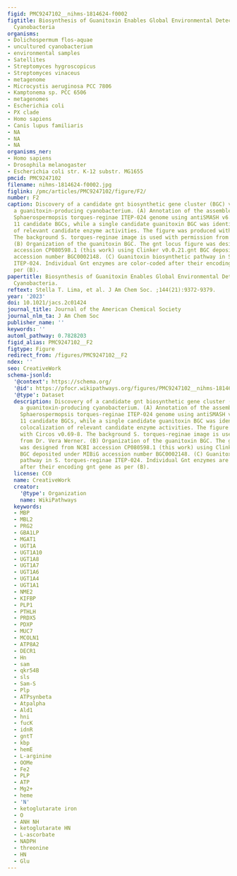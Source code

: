 ```yaml
---
figid: PMC9247102__nihms-1814624-f0002
figtitle: Biosynthesis of Guanitoxin Enables Global Environmental Detection in Freshwater
  Cyanobacteria
organisms:
- Dolichospermum flos-aquae
- uncultured cyanobacterium
- environmental samples
- Satellites
- Streptomyces hygroscopicus
- Streptomyces vinaceus
- metagenome
- Microcystis aeruginosa PCC 7806
- Kamptonema sp. PCC 6506
- metagenomes
- Escherichia coli
- PX clade
- Homo sapiens
- Canis lupus familiaris
- NA
- NA
- NA
organisms_ner:
- Homo sapiens
- Drosophila melanogaster
- Escherichia coli str. K-12 substr. MG1655
pmcid: PMC9247102
filename: nihms-1814624-f0002.jpg
figlink: /pmc/articles/PMC9247102/figure/F2/
number: F2
caption: Discovery of a candidate gnt biosynthetic gene cluster (BGC) via sequencing
  a guanitoxin-producing cyanobacterium. (A) Annotation of the assembled 5.24 Mbp
  Sphaerospermopsis torques-reginae ITEP-024 genome using antiSMASH v6.0 detected
  11 candidate BGCs, while a single candidate guanitoxin BGC was identified via colocalization
  of relevant candidate enzyme activities. The figure was produced with Circos v0.69-8.
  The background S. torques-reginae image is used with permission from Dr. Vera Werner.
  (B) Organization of the guanitoxin BGC. The gnt locus figure was designed from NCBI
  accession CP080598.1 (this work) using Clinker v0.0.21.gnt BGC deposited under MIBiG
  accession number BGC0002148. (C) Guanitoxin biosynthetic pathway in S. torques-reginae
  ITEP-024. Individual Gnt enzymes are color-coded after their encoding gnt gene as
  per (B).
papertitle: Biosynthesis of Guanitoxin Enables Global Environmental Detection in Freshwater
  Cyanobacteria.
reftext: Stella T. Lima, et al. J Am Chem Soc. ;144(21):9372-9379.
year: '2023'
doi: 10.1021/jacs.2c01424
journal_title: Journal of the American Chemical Society
journal_nlm_ta: J Am Chem Soc
publisher_name: ''
keywords: ''
automl_pathway: 0.7828203
figid_alias: PMC9247102__F2
figtype: Figure
redirect_from: /figures/PMC9247102__F2
ndex: ''
seo: CreativeWork
schema-jsonld:
  '@context': https://schema.org/
  '@id': https://pfocr.wikipathways.org/figures/PMC9247102__nihms-1814624-f0002.html
  '@type': Dataset
  description: Discovery of a candidate gnt biosynthetic gene cluster (BGC) via sequencing
    a guanitoxin-producing cyanobacterium. (A) Annotation of the assembled 5.24 Mbp
    Sphaerospermopsis torques-reginae ITEP-024 genome using antiSMASH v6.0 detected
    11 candidate BGCs, while a single candidate guanitoxin BGC was identified via
    colocalization of relevant candidate enzyme activities. The figure was produced
    with Circos v0.69-8. The background S. torques-reginae image is used with permission
    from Dr. Vera Werner. (B) Organization of the guanitoxin BGC. The gnt locus figure
    was designed from NCBI accession CP080598.1 (this work) using Clinker v0.0.21.gnt
    BGC deposited under MIBiG accession number BGC0002148. (C) Guanitoxin biosynthetic
    pathway in S. torques-reginae ITEP-024. Individual Gnt enzymes are color-coded
    after their encoding gnt gene as per (B).
  license: CC0
  name: CreativeWork
  creator:
    '@type': Organization
    name: WikiPathways
  keywords:
  - MBP
  - MBL2
  - PRG2
  - GBA1LP
  - MGAT1
  - UGT1A
  - UGT1A10
  - UGT1A8
  - UGT1A7
  - UGT1A6
  - UGT1A4
  - UGT1A1
  - NME2
  - KIFBP
  - PLP1
  - PTHLH
  - PRDX5
  - PDXP
  - MUC7
  - MCOLN1
  - ATP8A2
  - DECR1
  - Hn
  - sam
  - qkr54B
  - sls
  - Sam-S
  - Plp
  - ATPsynbeta
  - Atpalpha
  - Ald1
  - hni
  - fucK
  - idnR
  - gntT
  - kbp
  - hemE
  - L-arginine
  - OOMe
  - Fe2
  - PLP
  - ATP
  - Mg2+
  - heme
  - 'N'
  - ketoglutarate iron
  - O
  - ANH NH
  - ketoglutarate HN
  - L-ascorbate
  - NADPH
  - threonine
  - HN
  - Glu
---
```

